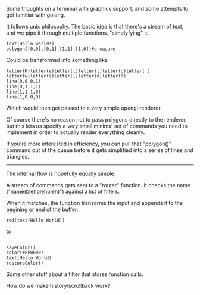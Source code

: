 Some thoughts on a terminal with graphics support, and some attempts to get
familiar with golang.

It follows unix philosophy. The basic idea is that there's a stream of text,
and we pipe it through multiple functions, "simplyfying" it.

```
text(Hello world!)
polygon([0,0],[0,1],[1,1],[1,0])#a square

```

Could be transformed into something like

```
letter(H)letter(e)letter(l)letter(l)letter(o)letter( )
letter(w)letter(o)letter(l)letter(d)letter(!)
line(0,0,0,1)
line(0,1,1,1)
line(1,1,1,0)
line(1,0,0,0)
```

Which would then get passed to a very simple opengl renderer.

Of course there's no reason not to pass polygons directly to the renderer, but
this lets us specify a *very* small minimal set of commands you need to
implement in order to actually render everything cleanly.

If you're more interested in efficiency, you can pull that "polygon()" command
out of the queue before it gets simplified into a series of lines and
triangles.

---

The internal flow is hopefully equally simple.

A stream of commands gets sent to a "router" function. It checks the name
("name(blehblehbleh)") against a list of filters.

When it matches, the function transorms the input and appends it to the
begining or end of the buffer.

```
red(text(Hello World))

```

to

```

saveColor()
color(#FF0000)
text(Hello World)
restoreColor()

```

Some other stuff about a filter that stores function calls.

How do we make history/scrollback work?
